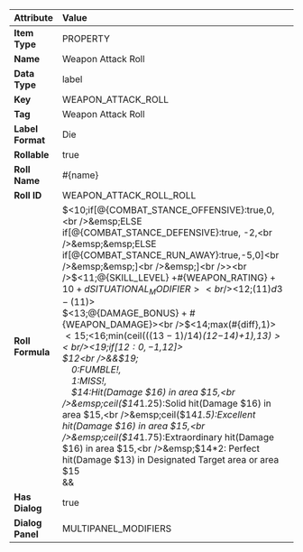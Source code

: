 | **Attribute** | **Value**                                                                                                                                                                                                                                                                                                                                                                                                                                                                                                                                                                                                                                                                                                                                                                                                                                                                                                                                                                                                                               |
| :----------- | :-------------------------------------------------------------------------------------------------------------------------------------------------------------------------------------------------------------------------------------------------------------------------------------------------------------------------------------------------------------------------------------------------------------------------------------------------------------------------------------------------------------------------------------------------------------------------------------------------------------------------------------------------------------------------------------------------------------------------------------------------------------------------------------------------------------------------------------------------------------------------------------------------------------------------------------------------------------------------------------------------------------------------------------- |
| **Item Type** | PROPERTY                                                                                                                                                                                                                                                                                                                                                                                                                                                                                                                                                                                                                                                                                                                                                                                                                                                                                                                                                                                                                                |
| **Name**     | Weapon Attack Roll                                                                                                                                                                                                                                                                                                                                                                                                                                                                                                                                                                                                                                                                                                                                                                                                                                                                                                                                                                                                                      |
| **Data Type** | label                                                                                                                                                                                                                                                                                                                                                                                                                                                                                                                                                                                                                                                                                                                                                                                                                                                                                                                                                                                                                                   |
| **Key**      | WEAPON_ATTACK_ROLL                                                                                                                                                                                                                                                                                                                                                                                                                                                                                                                                                                                                                                                                                                                                                                                                                                                                                                                                                                                                                      |
| **Tag**      | Weapon Attack Roll                                                                                                                                                                                                                                                                                                                                                                                                                                                                                                                                                                                                                                                                                                                                                                                                                                                                                                                                                                                                                      |
| **Label Format** | Die                                                                                                                                                                                                                                                                                                                                                                                                                                                                                                                                                                                                                                                                                                                                                                                                                                                                                                                                                                                                                                     |
| **Rollable** | true                                                                                                                                                                                                                                                                                                                                                                                                                                                                                                                                                                                                                                                                                                                                                                                                                                                                                                                                                                                                                                    |
| **Roll Name** | #{name}                                                                                                                                                                                                                                                                                                                                                                                                                                                                                                                                                                                                                                                                                                                                                                                                                                                                                                                                                                                                                                 |
| **Roll ID**  | WEAPON_ATTACK_ROLL_ROLL                                                                                                                                                                                                                                                                                                                                                                                                                                                                                                                                                                                                                                                                                                                                                                                                                                                                                                                                                                                                                 |
| **Roll Formula** | $<10;if[@{COMBAT_STANCE_OFFENSIVE}:true,0,<br />&emsp;ELSE if[@{COMBAT_STANCE_DEFENSIVE}:true, -2,<br />&emsp;&emsp;ELSE if[@{COMBAT_STANCE_RUN_AWAY}:true,-5,0]<br />&emsp;&emsp;]<br />&emsp;]<br />><br />$<11;@{SKILL_LEVEL} +#{WEAPON_RATING} + $10 + d{SITUATIONAL_MODIFIER}><br />$<12;($11)d3-($11)><br />$<13;@{DAMAGE_BONUS} + #{WEAPON_DAMAGE}><br />$<14;max(#{diff},1)><br />$<15;%[1d6,<br />&emsp;1:Left arm,<br />&emsp;2:Right arm,<br />&emsp;3:Left leg,<br />&emsp;4:Right leg,<br />&emsp;5:Torso,<br />&emsp;6:Head]<br />><br />$<16;min(ceil((($13-1)/$14)*($12-$14)+1),$13)><br />$<19;if[$12:0,-1,$12]><br />$12<br />&&$19;<br />&emsp;0:FUMBLE!,<br />&emsp;1:MISS!,<br /> &emsp;$14:Hit(Damage $16) in area $15,<br />&emsp;ceil($14*1.25):Solid hit(Damage $16) in area $15,<br />&emsp;ceil($14*1.5):Excellent hit(Damage $16) in area $15,<br />&emsp;ceil($14*1.75):Extraordinary hit(Damage $16) in area $15,<br />&emsp;$14*2: Perfect hit(Damage $13) in Designated Target area or area $15<br />&& |
| **Has Dialog** | true                                                                                                                                                                                                                                                                                                                                                                                                                                                                                                                                                                                                                                                                                                                                                                                                                                                                                                                                                                                                                                    |
| **Dialog Panel** | MULTIPANEL_MODIFIERS                                                                                                                                                                                                                                                                                                                                                                                                                                                                                                                                                                                                                                                                                                                                                                                                                                                                                                                                                                                                                    |
